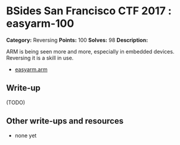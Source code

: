 # BSides San Francisco CTF 2017 : easyarm-100

**Category:** Reversing
**Points:** 100
**Solves:** 98
**Description:**

ARM is being seen more and more, especially in embedded devices. Reversing it is a skill in use.

* [easyarm.arm](easyarm.arm)

## Write-up

(TODO)

## Other write-ups and resources

* none yet
